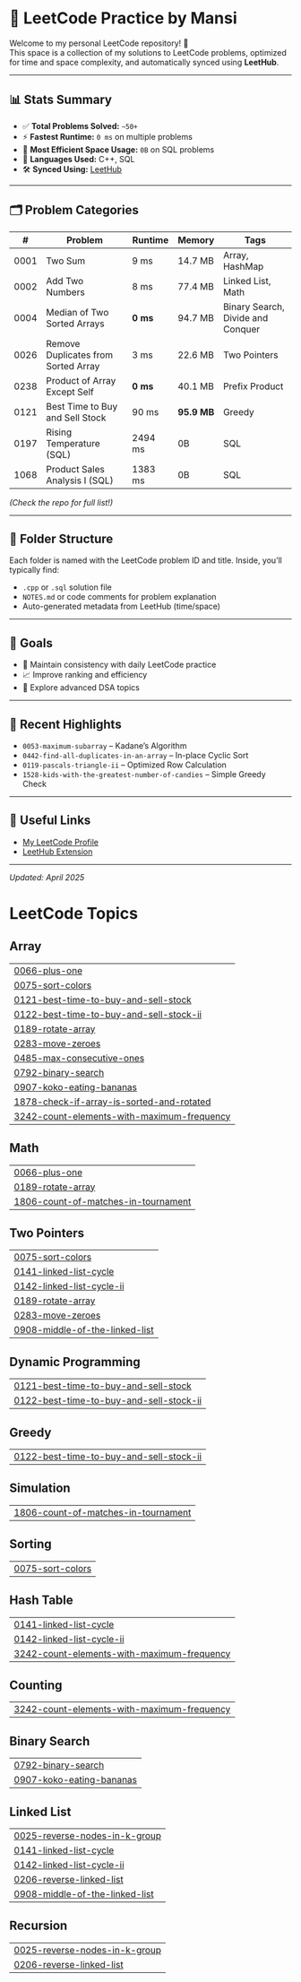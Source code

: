 # 🧠 LeetCode Practice by Mansi

Welcome to my personal LeetCode repository! 🚀  
This space is a collection of my solutions to LeetCode problems, optimized for time and space complexity, and automatically synced using **LeetHub**.

---

## 📊 Stats Summary

- ✅ **Total Problems Solved:** `~50+`
- ⚡ **Fastest Runtime:** `0 ms` on multiple problems
- 💾 **Most Efficient Space Usage:** `0B` on SQL problems
- 🧠 **Languages Used:** C++, SQL  
- 🛠️ **Synced Using:** [LeetHub](https://github.com/QasimWani/LeetHub)

---

## 🗂️ Problem Categories

| # | Problem | Runtime | Memory | Tags |
|---|---------|---------|--------|------|
| 0001 | Two Sum | 9 ms | 14.7 MB | Array, HashMap |
| 0002 | Add Two Numbers | 8 ms | 77.4 MB | Linked List, Math |
| 0004 | Median of Two Sorted Arrays | **0 ms** | 94.7 MB | Binary Search, Divide and Conquer |
| 0026 | Remove Duplicates from Sorted Array | 3 ms | 22.6 MB | Two Pointers |
| 0238 | Product of Array Except Self | **0 ms** | 40.1 MB | Prefix Product |
| 0121 | Best Time to Buy and Sell Stock | 90 ms | **95.9 MB** | Greedy |
| 0197 | Rising Temperature (SQL) | 2494 ms | 0B | SQL |
| 1068 | Product Sales Analysis I (SQL) | 1383 ms | 0B | SQL |

_(Check the repo for full list!)_

---

## 🧩 Folder Structure

Each folder is named with the LeetCode problem ID and title. Inside, you’ll typically find:
- `.cpp` or `.sql` solution file
- `NOTES.md` or code comments for problem explanation
- Auto-generated metadata from LeetHub (time/space)

---

## 🧠 Goals

- 🔄 Maintain consistency with daily LeetCode practice
- 📈 Improve ranking and efficiency
- 🧪 Explore advanced DSA topics

---

## 📌 Recent Highlights

- `0053-maximum-subarray` – Kadane’s Algorithm
- `0442-find-all-duplicates-in-an-array` – In-place Cyclic Sort
- `0119-pascals-triangle-ii` – Optimized Row Calculation
- `1528-kids-with-the-greatest-number-of-candies` – Simple Greedy Check

---

## 🔗 Useful Links

- [My LeetCode Profile](https://leetcode.com/u/ThFanPRetH/) 
- [LeetHub Extension](https://github.com/QasimWani/LeetHub)

---

_Updated: April 2025_


<!---LeetCode Topics Start-->
# LeetCode Topics
## Array
|  |
| ------- |
| [0066-plus-one](https://github.com/Mansiiiiiiiiiiiiiiiii/LeetCode/tree/master/0066-plus-one) |
| [0075-sort-colors](https://github.com/Mansiiiiiiiiiiiiiiiii/LeetCode/tree/master/0075-sort-colors) |
| [0121-best-time-to-buy-and-sell-stock](https://github.com/Mansiiiiiiiiiiiiiiiii/LeetCode/tree/master/0121-best-time-to-buy-and-sell-stock) |
| [0122-best-time-to-buy-and-sell-stock-ii](https://github.com/Mansiiiiiiiiiiiiiiiii/LeetCode/tree/master/0122-best-time-to-buy-and-sell-stock-ii) |
| [0189-rotate-array](https://github.com/Mansiiiiiiiiiiiiiiiii/LeetCode/tree/master/0189-rotate-array) |
| [0283-move-zeroes](https://github.com/Mansiiiiiiiiiiiiiiiii/LeetCode/tree/master/0283-move-zeroes) |
| [0485-max-consecutive-ones](https://github.com/Mansiiiiiiiiiiiiiiiii/LeetCode/tree/master/0485-max-consecutive-ones) |
| [0792-binary-search](https://github.com/Mansiiiiiiiiiiiiiiiii/LeetCode/tree/master/0792-binary-search) |
| [0907-koko-eating-bananas](https://github.com/Mansiiiiiiiiiiiiiiiii/LeetCode/tree/master/0907-koko-eating-bananas) |
| [1878-check-if-array-is-sorted-and-rotated](https://github.com/Mansiiiiiiiiiiiiiiiii/LeetCode/tree/master/1878-check-if-array-is-sorted-and-rotated) |
| [3242-count-elements-with-maximum-frequency](https://github.com/Mansiiiiiiiiiiiiiiiii/LeetCode/tree/master/3242-count-elements-with-maximum-frequency) |
## Math
|  |
| ------- |
| [0066-plus-one](https://github.com/Mansiiiiiiiiiiiiiiiii/LeetCode/tree/master/0066-plus-one) |
| [0189-rotate-array](https://github.com/Mansiiiiiiiiiiiiiiiii/LeetCode/tree/master/0189-rotate-array) |
| [1806-count-of-matches-in-tournament](https://github.com/Mansiiiiiiiiiiiiiiiii/LeetCode/tree/master/1806-count-of-matches-in-tournament) |
## Two Pointers
|  |
| ------- |
| [0075-sort-colors](https://github.com/Mansiiiiiiiiiiiiiiiii/LeetCode/tree/master/0075-sort-colors) |
| [0141-linked-list-cycle](https://github.com/Mansiiiiiiiiiiiiiiiii/LeetCode/tree/master/0141-linked-list-cycle) |
| [0142-linked-list-cycle-ii](https://github.com/Mansiiiiiiiiiiiiiiiii/LeetCode/tree/master/0142-linked-list-cycle-ii) |
| [0189-rotate-array](https://github.com/Mansiiiiiiiiiiiiiiiii/LeetCode/tree/master/0189-rotate-array) |
| [0283-move-zeroes](https://github.com/Mansiiiiiiiiiiiiiiiii/LeetCode/tree/master/0283-move-zeroes) |
| [0908-middle-of-the-linked-list](https://github.com/Mansiiiiiiiiiiiiiiiii/LeetCode/tree/master/0908-middle-of-the-linked-list) |
## Dynamic Programming
|  |
| ------- |
| [0121-best-time-to-buy-and-sell-stock](https://github.com/Mansiiiiiiiiiiiiiiiii/LeetCode/tree/master/0121-best-time-to-buy-and-sell-stock) |
| [0122-best-time-to-buy-and-sell-stock-ii](https://github.com/Mansiiiiiiiiiiiiiiiii/LeetCode/tree/master/0122-best-time-to-buy-and-sell-stock-ii) |
## Greedy
|  |
| ------- |
| [0122-best-time-to-buy-and-sell-stock-ii](https://github.com/Mansiiiiiiiiiiiiiiiii/LeetCode/tree/master/0122-best-time-to-buy-and-sell-stock-ii) |
## Simulation
|  |
| ------- |
| [1806-count-of-matches-in-tournament](https://github.com/Mansiiiiiiiiiiiiiiiii/LeetCode/tree/master/1806-count-of-matches-in-tournament) |
## Sorting
|  |
| ------- |
| [0075-sort-colors](https://github.com/Mansiiiiiiiiiiiiiiiii/LeetCode/tree/master/0075-sort-colors) |
## Hash Table
|  |
| ------- |
| [0141-linked-list-cycle](https://github.com/Mansiiiiiiiiiiiiiiiii/LeetCode/tree/master/0141-linked-list-cycle) |
| [0142-linked-list-cycle-ii](https://github.com/Mansiiiiiiiiiiiiiiiii/LeetCode/tree/master/0142-linked-list-cycle-ii) |
| [3242-count-elements-with-maximum-frequency](https://github.com/Mansiiiiiiiiiiiiiiiii/LeetCode/tree/master/3242-count-elements-with-maximum-frequency) |
## Counting
|  |
| ------- |
| [3242-count-elements-with-maximum-frequency](https://github.com/Mansiiiiiiiiiiiiiiiii/LeetCode/tree/master/3242-count-elements-with-maximum-frequency) |
## Binary Search
|  |
| ------- |
| [0792-binary-search](https://github.com/Mansiiiiiiiiiiiiiiiii/LeetCode/tree/master/0792-binary-search) |
| [0907-koko-eating-bananas](https://github.com/Mansiiiiiiiiiiiiiiiii/LeetCode/tree/master/0907-koko-eating-bananas) |
## Linked List
|  |
| ------- |
| [0025-reverse-nodes-in-k-group](https://github.com/Mansiiiiiiiiiiiiiiiii/LeetCode/tree/master/0025-reverse-nodes-in-k-group) |
| [0141-linked-list-cycle](https://github.com/Mansiiiiiiiiiiiiiiiii/LeetCode/tree/master/0141-linked-list-cycle) |
| [0142-linked-list-cycle-ii](https://github.com/Mansiiiiiiiiiiiiiiiii/LeetCode/tree/master/0142-linked-list-cycle-ii) |
| [0206-reverse-linked-list](https://github.com/Mansiiiiiiiiiiiiiiiii/LeetCode/tree/master/0206-reverse-linked-list) |
| [0908-middle-of-the-linked-list](https://github.com/Mansiiiiiiiiiiiiiiiii/LeetCode/tree/master/0908-middle-of-the-linked-list) |
## Recursion
|  |
| ------- |
| [0025-reverse-nodes-in-k-group](https://github.com/Mansiiiiiiiiiiiiiiiii/LeetCode/tree/master/0025-reverse-nodes-in-k-group) |
| [0206-reverse-linked-list](https://github.com/Mansiiiiiiiiiiiiiiiii/LeetCode/tree/master/0206-reverse-linked-list) |
<!---LeetCode Topics End-->